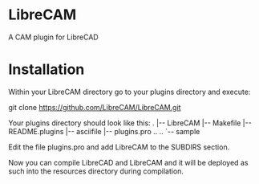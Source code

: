 LibreCAM
========

A CAM plugin for LibreCAD


Installation
========
Within your LibreCAM directory go to your plugins directory and execute:

git clone https://github.com/LibreCAM/LibreCAM.git

Your plugins directory should look like this:
.
|-- LibreCAM
|-- Makefile
|-- README.plugins
|-- asciifile
|-- plugins.pro
..
..
`-- sample

Edit the file plugins.pro and add LibreCAM to the SUBDIRS section.

Now you can compile LibreCAD and LibreCAM and it will be deployed as such into the resources directory during compilation.

